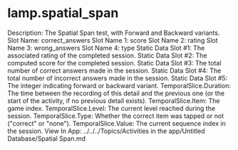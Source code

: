 # lamp.spatial_span

Description: The Spatial Span test, with Forward and Backward variants.
Slot Name: correct_answers
Slot Name 1: score
Slot Name 2: rating
Slot Name 3: wrong_answers
Slot Name 4: type
Static Data Slot #1: The associated rating of the completed session.
Static Data Slot #2: The computed score for the completed session.
Static Data Slot #3: The total number of correct answers made in the session.
Static Data Slot #4: The total number of incorrect answers made in the session.
Static Data Slot #5: The integer indicating forward or backward variant.
TemporalSlice.Duration: The time between the recording of this detail and the previous one (or the start of the activity, if no previous detail exists).
TemporalSlice.Item: The game index.
TemporalSlice.Level: The current level reached during the session.
TemporalSlice.Type: Whether the correct item was tapped or not ("correct" or "none").
TemporalSlice.Value: The current sequence index in the session.
View In App: ../../../Topics/Activities in the app/Untitled Database/Spatial Span.md